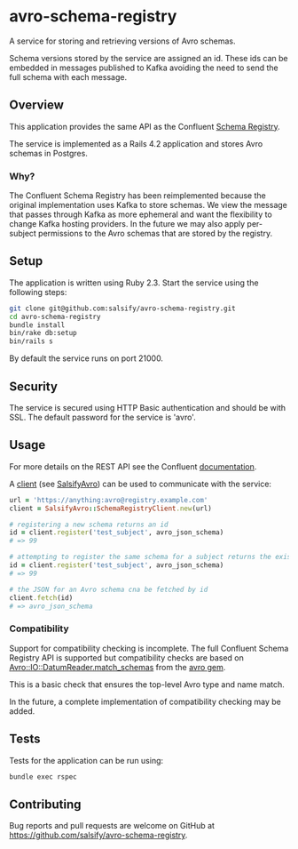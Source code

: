 # avro-schema-registry

A service for storing and retrieving versions of Avro schemas.

Schema versions stored by the service are assigned an id. These ids can be
embedded in messages published to Kafka avoiding the need to send the full
schema with each message.

## Overview

This application provides the same API as the Confluent
[Schema Registry](http://docs.confluent.io/2.0.1/schema-registry/docs/api.html).

The service is implemented as a Rails 4.2 application and stores Avro schemas in
Postgres.

### Why?

The Confluent Schema Registry has been reimplemented because the original
implementation uses Kafka to store schemas. We view the message that passes
through Kafka as more ephemeral and want the flexibility to change Kafka hosting
providers. In the future we may also apply per-subject permissions to the Avro
schemas that are stored by the registry.

## Setup

The application is written using Ruby 2.3. Start the service using the following
steps:

```bash
git clone git@github.com:salsify/avro-schema-registry.git
cd avro-schema-registry
bundle install
bin/rake db:setup
bin/rails s
```

By default the service runs on port 21000.

## Security

The service is secured using HTTP Basic authentication and should be with SSL.
The default password for the service is 'avro'.

## Usage

For more details on the REST API see the Confluent
[documentation](http://docs.confluent.io/2.0.1/schema-registry/docs/api.html).

A [client](https://github.com/salsify/salsify_avro#schema-registry-clients)
(see [SalsifyAvro](https://github.com/salsify/salsify_avro)) can be used to
communicate with the service:

```ruby
url = 'https://anything:avro@registry.example.com'
client = SalsifyAvro::SchemaRegistryClient.new(url)

# registering a new schema returns an id
id = client.register('test_subject', avro_json_schema)
# => 99

# attempting to register the same schema for a subject returns the existing id
id = client.register('test_subject', avro_json_schema)
# => 99

# the JSON for an Avro schema cna be fetched by id
client.fetch(id)
# => avro_json_schema
```

### Compatibility

Support for compatibility checking is incomplete. The full Confluent Schema
Registry API is supported but compatibility checks are based on
[Avro::IO::DatumReader.match_schemas](https://github.com/apache/avro/blob/branch-1.8/lang/ruby/lib/avro/io.rb#L222)
from the [avro gem](https://github.com/apache/avro/tree/branch-1.8/lang/ruby).

This is a basic check that ensures the top-level Avro type and name match.

In the future, a complete implementation of compatibility checking may be added.

## Tests

Tests for the application can be run using:

```bash
bundle exec rspec
```

## Contributing

Bug reports and pull requests are welcome on GitHub at
https://github.com/salsify/avro-schema-registry.

